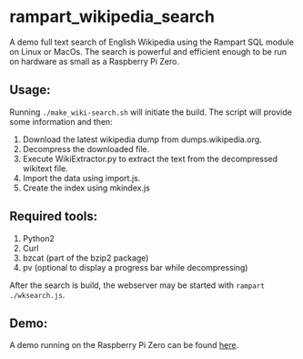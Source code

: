 # rampart_wikipedia_search
A demo full text search of English Wikipedia using the Rampart SQL module on Linux or MacOs.  The search is powerful and efficient enough to be run on hardware as small as a Raspberry Pi Zero.

## Usage:
Running ``./make_wiki-search.sh`` will initiate the build.  The script will provide some information and then:

1. Download the latest wikipedia dump from dumps.wikipedia.org.
2. Decompress the downloaded file.
3. Execute WikiExtractor.py to extract the text from the decompressed wikitext file.
4. Import the data using import.js.
5. Create the index using mkindex.js

## Required tools:

1. Python2
2. Curl
3. bzcat (part of the bzip2 package)
4. pv (optional to display a progress bar while decompressing)

After the search is build, the webserver may be started with ``rampart ./wksearch.js``.

## Demo:

A demo running on the Raspberry Pi Zero can be found [here](https://rampart.dev/wikipedia_search/).
